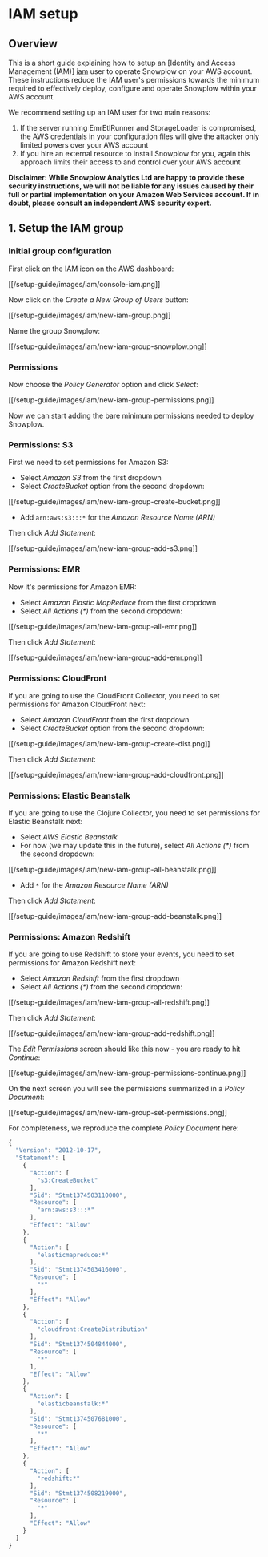 # IAM setup

## Overview

This is a short guide explaining how to setup an [Identity and Access Management (IAM)] [iam] user to operate Snowplow on your AWS account. These instructions reduce the IAM user's permissions towards the minimum required to effectively deploy, configure and operate Snowplow within your AWS account.

We recommend setting up an IAM user for two main reasons:

1. If the server running EmrEtlRunner and StorageLoader is compromised, the AWS credentials in your configuration files will give the attacker only limited powers over your AWS account
2. If you hire an external resource to install Snowplow for you, again this approach limits their access to and control over your AWS account

**Disclaimer: While Snowplow Analytics Ltd are happy to provide these security instructions, we will not be liable for any issues caused by their full or partial implementation on your Amazon Web Services account. If in doubt, please consult an independent AWS security expert.**

## 1. Setup the IAM group

### Initial group configuration

First click on the IAM icon on the AWS dashboard:

[[/setup-guide/images/iam/console-iam.png]]

Now click on the _Create a New Group of Users_ button:

[[/setup-guide/images/iam/new-iam-group.png]]

Name the group Snowplow:

[[/setup-guide/images/iam/new-iam-group-snowplow.png]]

### Permissions

Now choose the _Policy Generator_ option and click _Select_:

[[/setup-guide/images/iam/new-iam-group-permissions.png]]

Now we can start adding the bare minimum permissions needed to deploy Snowplow.

### Permissions: S3

First we need to set permissions for Amazon S3:

* Select _Amazon S3_ from the first dropdown
* Select _CreateBucket_ option from the second dropdown:

[[/setup-guide/images/iam/new-iam-group-create-bucket.png]]

* Add `arn:aws:s3:::*` for the _Amazon Resource Name (ARN)_

Then click _Add Statement_:

[[/setup-guide/images/iam/new-iam-group-add-s3.png]]

### Permissions: EMR

Now it's permissions for Amazon EMR:

* Select _Amazon Elastic MapReduce_ from the first dropdown
* Select _All Actions (*)_ from the second dropdown:

[[/setup-guide/images/iam/new-iam-group-all-emr.png]]

Then click _Add Statement_:

[[/setup-guide/images/iam/new-iam-group-add-emr.png]]

### Permissions: CloudFront

If you are going to use the CloudFront Collector, you need to set permissions for Amazon CloudFront next:

* Select _Amazon CloudFront_ from the first dropdown
* Select _CreateBucket_ option from the second dropdown:

[[/setup-guide/images/iam/new-iam-group-create-dist.png]]

Then click _Add Statement_:

[[/setup-guide/images/iam/new-iam-group-add-cloudfront.png]]

### Permissions: Elastic Beanstalk

If you are going to use the Clojure Collector, you need to set permissions for Elastic Beanstalk next:

* Select _AWS Elastic Beanstalk_ 
* For now (we may update this in the future), select _All Actions (*)_ from the second dropdown:

[[/setup-guide/images/iam/new-iam-group-all-beanstalk.png]]

* Add `*` for the _Amazon Resource Name (ARN)_

Then click _Add Statement_:

[[/setup-guide/images/iam/new-iam-group-add-beanstalk.png]]

### Permissions: Amazon Redshift

If you are going to use Redshift to store your events, you need to set permissions for Amazon Redshift next:

* Select _Amazon Redshift_ from the first dropdown
* Select _All Actions (*)_ from the second dropdown:

[[/setup-guide/images/iam/new-iam-group-all-redshift.png]]

Then click _Add Statement_:

[[/setup-guide/images/iam/new-iam-group-add-redshift.png]]

The _Edit Permissions_ screen should like this now - you are ready to hit _Continue_:

[[/setup-guide/images/iam/new-iam-group-permissions-continue.png]]

On the next screen you will see the permissions summarized in a _Policy Document_:

[[/setup-guide/images/iam/new-iam-group-set-permissions.png]]

For completeness, we reproduce the complete _Policy Document_ here:

```javascript
{
  "Version": "2012-10-17",
  "Statement": [
    {
      "Action": [
        "s3:CreateBucket"
      ],
      "Sid": "Stmt1374503110000",
      "Resource": [
        "arn:aws:s3:::*"
      ],
      "Effect": "Allow"
    },
    {
      "Action": [
        "elasticmapreduce:*"
      ],
      "Sid": "Stmt1374503416000",
      "Resource": [
        "*"
      ],
      "Effect": "Allow"
    },
    {
      "Action": [
        "cloudfront:CreateDistribution"
      ],
      "Sid": "Stmt1374504844000",
      "Resource": [
        "*"
      ],
      "Effect": "Allow"
    },
    {
      "Action": [
        "elasticbeanstalk:*"
      ],
      "Sid": "Stmt1374507681000",
      "Resource": [
        "*"
      ],
      "Effect": "Allow"
    },
    {
      "Action": [
        "redshift:*"
      ],
      "Sid": "Stmt1374508219000",
      "Resource": [
        "*"
      ],
      "Effect": "Allow"
    }
  ]
}
```

[iam]: http://aws.amazon.com/iam/